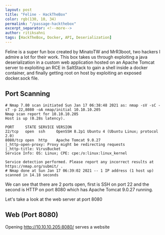 ```yaml
---
layout: post
title: "Feline - HackTheBox"
color: rgb(130, 10, 34)
permalink: "/passage-hackthebox"
excerpt_separator: <!--more-->
author: ritiksahni
tags: [HackTheBox, Docker, API, Deserialization]
---
```


Feline is a super fun box created by MinatoTW and MrR3boot, two hackers I admire a lot for their work. This box takes us through exploiting a java deserialization in a custom web application hosted on an Apache Tomcat server to exploiting an RCE in SaltStack to gain a shell inside a docker container, and finally getting root on host by exploiting an exposed docker.sock file.

<!--more-->
## Port Scanning

```
# Nmap 7.80 scan initiated Sun Jan 17 06:38:48 2021 as: nmap -sV -sC -sT -p 22,8080 -oA nmap/initial 10.10.10.205
Nmap scan report for 10.10.10.205
Host is up (0.28s latency).

PORT     STATE SERVICE VERSION
22/tcp   open  ssh     OpenSSH 8.2p1 Ubuntu 4 (Ubuntu Linux; protocol 2.0)
8080/tcp open  http    Apache Tomcat 9.0.27
|_http-open-proxy: Proxy might be redirecting requests
|_http-title: VirusBucket
Service Info: OS: Linux; CPE: cpe:/o:linux:linux_kernel

Service detection performed. Please report any incorrect results at https://nmap.org/submit/ .
# Nmap done at Sun Jan 17 06:39:02 2021 -- 1 IP address (1 host up) scanned in 14.18 seconds
```

We can see that there are 2 ports open, first is SSH on port 22 and the second is HTTP on port 8080 which has Apache Tomcat 9.0.27 running.

Let's take a look at the web server at port 8080

## Web (Port 8080)

Opening http://10.10.10.205:8080/ serves a website